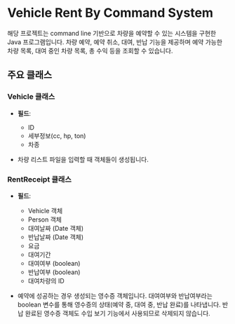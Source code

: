 # Vehicle Rent By Command System

해당 프로젝트는 command line 기반으로 차량을 예약할 수 있는 시스템을 구현한 Java 프로그램입니다. 
차량 예약, 예약 취소, 대여, 반납 기능을 제공하며 예약 가능한 차량 목록, 대여 중인 차량 목록, 총 수익 등을 조회할 수 있습니다.

## 주요 클래스

### Vehicle 클래스
- **필드**: 
  - ID
  - 세부정보(cc, hp, ton)
  - 차종

- 차량 리스트 파일을 입력할 때 객체들이 생성됩니다.

### RentReceipt 클래스
- **필드**: 
  - Vehicle 객체
  - Person 객체
  - 대여날짜 (Date 객체)
  - 반납날짜 (Date 객체)
  - 요금
  - 대여기간
  - 대여여부 (boolean)
  - 반납여부 (boolean)
  - 대여차량의 ID

- 예약에 성공하는 경우 생성되는 영수증 객체입니다. 대여여부와 반납여부라는 boolean 변수를 통해 영수증의 상태(예약 중, 대여 중, 반납 완료)를 나타냅니다. 반납 완료된 영수증 객체도 수입 보기 기능에서 사용되므로 삭제되지 않습니다.


